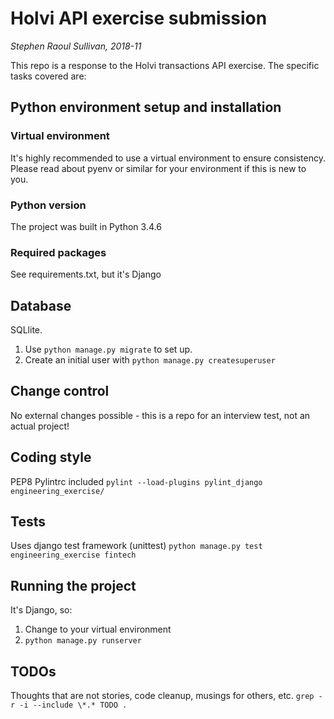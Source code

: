 Holvi API exercise submission
===

_Stephen Raoul Sullivan, 2018-11_

This repo is a response to the Holvi transactions API exercise. The specific tasks covered are:




## Python environment setup and installation

### Virtual environment
It's highly recommended to use a virtual environment to ensure consistency.
Please read about pyenv or similar for your environment if this is new to you.

### Python version
The project was built in Python 3.4.6

### Required packages
See requirements.txt, but it's Django


## Database
SQLlite.
1. Use `python manage.py migrate` to set up.
2. Create an initial user with `python manage.py createsuperuser`


## Change control
No external changes possible - this is a repo for an interview test, not an actual project!


## Coding style
PEP8
Pylintrc included `pylint --load-plugins pylint_django engineering_exercise/`


## Tests
Uses django test framework (unittest) `python manage.py test engineering_exercise fintech`


## Running the project
It's Django, so:
1. Change to your virtual environment
2. `python manage.py runserver`


## TODOs
Thoughts that are not stories, code cleanup, musings for others, etc.
`grep -r -i --include \*.* TODO .`
